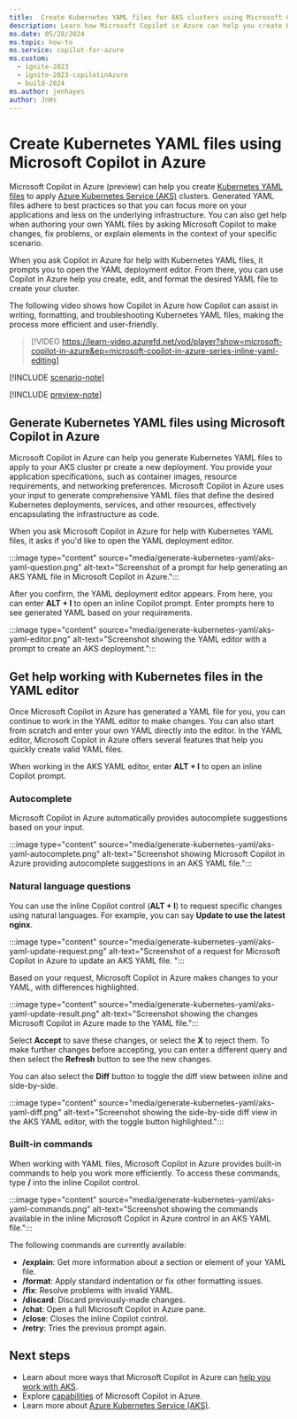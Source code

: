 ```yaml
---
title:  Create Kubernetes YAML files for AKS clusters using Microsoft Copilot in Azure
description: Learn how Microsoft Copilot in Azure can help you create Kubernetes YAML files for you to customize and use.
ms.date: 05/28/2024
ms.topic: how-to
ms.service: copilot-for-azure
ms.custom:
  - ignite-2023
  - ignite-2023-copilotinAzure
  - build-2024
ms.author: jenhayes
author: JnHs
---
```


# Create Kubernetes YAML files using Microsoft Copilot in Azure

Microsoft Copilot in Azure (preview) can help you create [Kubernetes YAML files](/azure/aks/concepts-clusters-workloads#deployments-and-yaml-manifests) to apply [Azure Kubernetes Service (AKS)](/azure/aks/intro-kubernetes) clusters. Generated YAML files adhere to best practices so that you can focus more on your applications and less on the underlying infrastructure. You can also get help when authoring your own YAML files by asking Microsoft Copilot to make changes, fix problems, or explain elements in the context of your specific scenario.

When you ask Copilot in Azure for help with Kubernetes YAML files, it prompts you to open the YAML deployment editor. From there, you can use Copilot in Azure help you create, edit, and format the desired YAML file to create your cluster.

The following video shows how Copilot in Azure how Copilot can assist in writing, formatting, and troubleshooting Kubernetes YAML files, making the process more efficient and user-friendly.

> [!VIDEO https://learn-video.azurefd.net/vod/player?show=microsoft-copilot-in-azure&ep=microsoft-copilot-in-azure-series-inline-yaml-editing]

[!INCLUDE [scenario-note](includes/scenario-note.md)]

[!INCLUDE [preview-note](includes/preview-note.md)]

## Generate Kubernetes YAML files using Microsoft Copilot in Azure

Microsoft Copilot in Azure can help you generate Kubernetes YAML files to apply to your AKS cluster pr create a new deployment. You provide your application specifications, such as container images, resource requirements, and networking preferences. Microsoft Copilot in Azure uses your input to generate comprehensive YAML files that define the desired Kubernetes deployments, services, and other resources, effectively encapsulating the infrastructure as code.

When you ask Microsoft Copilot in Azure for help with Kubernetes YAML files, it asks if you'd like to open the YAML deployment editor.

 :::image type="content" source="media/generate-kubernetes-yaml/aks-yaml-question.png" alt-text="Screenshot of a prompt for help generating an AKS YAML file in Microsoft Copilot in Azure.":::

After you confirm, the YAML deployment editor appears. From here, you can enter **ALT + I** to open an inline Copilot prompt. Enter prompts here to see generated YAML based on your requirements.

:::image type="content" source="media/generate-kubernetes-yaml/aks-yaml-editor.png" alt-text="Screenshot showing the YAML editor with a prompt to create an AKS deployment.":::

## Get help working with Kubernetes files in the YAML editor

Once Microsoft Copilot in Azure has generated a YAML file for you, you can continue to work in the YAML editor to make changes. You can also start from scratch and enter your own YAML directly into the editor. In the YAML editor, Microsoft Copilot in Azure offers several features that help you quickly create valid YAML files.

When working in the AKS YAML editor, enter **ALT + I** to open an inline Copilot prompt.

### Autocomplete

Microsoft Copilot in Azure automatically provides autocomplete suggestions based on your input.

:::image type="content" source="media/generate-kubernetes-yaml/aks-yaml-autocomplete.png" alt-text="Screenshot showing Microsoft Copilot in Azure providing autocomplete suggestions in an AKS YAML file.":::

### Natural language questions

You can use the inline Copilot control (**ALT + I**) to request specific changes using natural languages. For example, you can say **Update to use the latest nginx**.

:::image type="content" source="media/generate-kubernetes-yaml/aks-yaml-update-request.png" alt-text="Screenshot of a request for Microsoft Copilot in Azure to update an AKS YAML file. ":::

Based on your request, Microsoft Copilot in Azure makes changes to your YAML, with differences highlighted.

:::image type="content" source="media/generate-kubernetes-yaml/aks-yaml-update-result.png" alt-text="Screenshot showing the changes Microsoft Copilot in Azure made to the YAML file.":::

Select **Accept** to save these changes, or select the **X** to reject them. To make further changes before accepting, you can enter a different query and then select the **Refresh** button to see the new changes.

You can also select the **Diff** button to toggle the diff view between inline and side-by-side.

:::image type="content" source="media/generate-kubernetes-yaml/aks-yaml-diff.png" alt-text="Screenshot showing the side-by-side diff view in the AKS YAML editor, with the toggle button highlighted.":::

### Built-in commands

When working with YAML files, Microsoft Copilot in Azure provides built-in commands to help you work more efficiently. To access these commands, type **/** into the inline Copilot control.

 :::image type="content" source="media/generate-kubernetes-yaml/aks-yaml-commands.png" alt-text="Screenshot showing the commands available in the inline Microsoft Copilot in Azure control in an AKS YAML file.":::

The following commands are currently available:

- **/explain**: Get more information about a section or element of your YAML file.
- **/format**: Apply standard indentation or fix other formatting issues.
- **/fix**: Resolve problems with invalid YAML.
- **/discard**: Discard previously-made changes.
- **/chat**: Open a full Microsoft Copilot in Azure pane.
- **/close**: Closes the inline Copilot control.
- **/retry**: Tries the previous prompt again.

## Next steps

- Learn about more ways that Microsoft Copilot in Azure can [help you work with AKS](work-aks-clusters.md).
- Explore [capabilities](capabilities.md) of Microsoft Copilot in Azure.
- Learn more about [Azure Kubernetes Service (AKS)](/azure/aks/intro-kubernetes).
